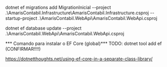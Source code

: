 dotnet ef migrations add MigrationInicial --project .\AmarisContabil.Infrastructure\AmarisContabil.Infrastructure.csproj --startup-project .\AmarisContabil.WebApi\AmarisContabil.WebApi.csproj

dotnet ef database update --project  .\AmarisContabil.WebApi\AmarisContabil.WebApi.csproj

*** Comando para instalar o EF Core (global)***
TODO: dotnet tool add ef (CONFIRMAR!!!!)

https://dotnetthoughts.net/using-ef-core-in-a-separate-class-library/
